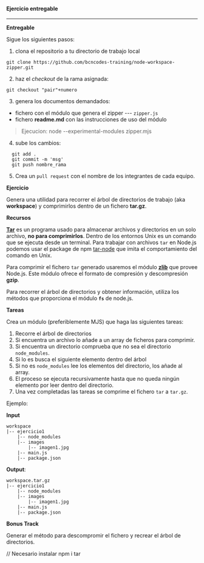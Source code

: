 #### Ejercicio entregable
---

__Entregable__

Sigue los siguientes pasos:
1. clona el repositorio a tu directorio de trabajo local
```script
git clone https://github.com/bcncodes-training/node-workspace-zipper.git
```
2. haz el _checkout_ de la rama asignada:
```script
git checkout "pair"+numero
```
3. genera los documentos demandados:
  - fichero con el módulo que genera el zipper --- `zipper.js`
  - fichero __readme.md__ con las instrucciones de uso del módulo

  > Ejecucion:
  node --experimental-modules zipper.mjs


4. sube los cambios:
```script
  git add .
  git commit -m 'msg'
  git push nombre_rama
 ```
 
 5. Crea un `pull request` con el nombre de los integrantes de cada equipo.
 
 
__Ejercicio__

Genera una utilidad para recorrer el árbol de directorios de trabajo (aka __workspace__) y comprimirlos dentro de un fichero __tar.gz__. 

__Recursos__

[__Tar__](https://es.wikipedia.org/wiki/Tar) es un programa usado para almacenar archivos y directorios en un solo archivo, __no para comprimirlos__. Dentro de los entornos Unix es un comando que se ejecuta desde un terminal. Para trabajar con archivos `tar` en Node.js podemos usar el package de npm [tar-node](https://www.npmjs.com/package/tar) que imita el comportamiento del comando en Unix.

Para comprimir el fichero `tar` generado usaremos el módulo [__zlib__](https://nodejs.org/api/zlib.html) que provee Node.js. Este módulo
ofrece el formato de compresión y descompresión __gzip__.

Para recorrer el árbol de directorios y obtener información, utiliza los métodos que proporciona el módulo __`fs`__ de node.js.

__Tareas__

Crea un módulo (preferiblemente MJS) que haga las siguientes tareas:
1. Recorre el árbol de directorios
2. Si encuentra un archivo lo añade a un array de ficheros para comprimir.
3. Si encuentra un directorio comprueba que no sea el directorio `node_modules`. 
4. Si lo es busca el siguiente elemento dentro del árbol
5. Si no es `node_modules` lee los elementos del directorio, los añade al array.
6. El proceso se ejecuta recursivamente hasta que no queda ningún elemento por leer dentro del directorio.
7. Una vez completadas las tareas se comprime el fichero `tar` a `tar.gz`.

Ejemplo:

__Input__
```
workspace
|-- ejercicio1
    |-- node_modules
    |-- images
        |-- imagen1.jpg
    |-- main.js
    |-- package.json
```
    
__Output__:
```
workspace.tar.gz
|-- ejercicio1
    |-- node_modules
    |-- images
        |-- imagen1.jpg
    |-- main.js
    |-- package.json
```

__Bonus Track__

Generar el método para descompromir el fichero y recrear el árbol de directorios.

// Necesario instalar
npm i tar
